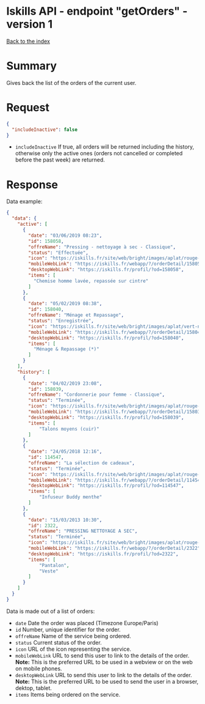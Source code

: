 # Iskills API - endpoint "getOrders" - version 1
[Back to the index](../README.md)

# Summary
Gives back the list of the orders of the current user.

# Request
```json
{
  "includeInactive": false
}
```
* `includeInactive` If true, all orders will be returned including the history, otherwise only the active ones (orders not cancelled or completed before the past week) are returned.
  
# Response
Data example:
```json
{
  "data": {
    "active": [
      {
        "date": "03/06/2019 08:23",
        "id": 158058,
        "offreName": "Pressing - nettoyage à sec - Classique",
        "status": "Effectuée",
        "icon": "https://iskills.fr/site/web/bright/images/aplat/rouge-cintre.png",
        "mobileWebLink": "https://iskills.fr/webapp/?/orderDetail/158058",
        "desktopWebLink": "https://iskills.fr/profil/?od=158058",
        "items": [
          "Chemise homme lavée, repassée sur cintre"
        ]
      },
      {
        "date": "05/02/2019 08:38",
        "id": 158040,
        "offreName": "Ménage et Repassage",
        "status": "Enregistrée",
        "icon": "https://iskills.fr/site/web/bright/images/aplat/vert-nettoyage.png",
        "mobileWebLink": "https://iskills.fr/webapp/?/orderDetail/158040",
        "desktopWebLink": "https://iskills.fr/profil/?od=158040",
        "items": [
          "Ménage & Repassage (*)"
        ]
      }
    ],
    "history": [
      {
        "date": "04/02/2019 23:08",
        "id": 158039,
        "offreName": "Cordonnerie pour femme - Classique",
        "status": "Terminée",
        "icon": "https://iskills.fr/site/web/bright/images/aplat/rouge-chaussures.png",
        "mobileWebLink": "https://iskills.fr/webapp/?/orderDetail/158039",
        "desktopWebLink": "https://iskills.fr/profil/?od=158039",
        "items": [
            "Talons moyens (cuir)"
        ]
      },
      {
        "date": "24/05/2018 12:16",
        "id": 114547,
        "offreName": "La sélection de cadeaux",
        "status": "Terminée",
        "icon": "https://iskills.fr/site/web/bright/images/aplat/rouge-cadeau.png",
        "mobileWebLink": "https://iskills.fr/webapp/?/orderDetail/114547",
        "desktopWebLink": "https://iskills.fr/profil/?od=114547",
        "items": [
            "Infuseur Buddy menthe"
        ]
      },
      {
        "date": "15/03/2013 10:30",
        "id": 2322,
        "offreName": "PRESSING NETTOYAGE A SEC",
        "status": "Terminée",
        "icon": "https://iskills.fr/site/web/bright/images/aplat/rouge-cintre.png",
        "mobileWebLink": "https://iskills.fr/webapp/?/orderDetail/2322",
        "desktopWebLink": "https://iskills.fr/profil/?od=2322",
        "items": [
            "Pantalon",
            "Veste"
        ]
      }
    ]
  }
}
```
Data is made out of a list of orders:
* `date` Date the order was placed (Timezone Europe/Paris)
* `id` Number, unique identifier for the order.
* `offreName` Name of the service being ordered.
* `status` Current status of the order.
* `icon` URL of the icon representing the service.
* `mobileWebLink` URL to send this user to link to the details of the order. **Note:** This is the preferred URL to be used in a webview or on the web on mobile phones.
* `desktopWebLink` URL to send this user to link to the details of the order. **Note:** This is the preferred URL to be used to send the user in a browser, dektop, tablet.
* `items` Items being ordered on the service.

